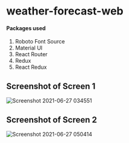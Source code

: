 # weather-forecast-web

#### Packages used
1. Roboto Font Source
2. Material UI
3. React Router
5. Redux
6. React Redux

Screenshot of Screen 1
------
![Screenshot 2021-06-27 034551](https://user-images.githubusercontent.com/69760727/123537986-fa3dfd00-d764-11eb-8513-eeb6aecdf536.jpg)

Screenshot of Screen 2
------
![Screenshot 2021-06-27 050414](https://user-images.githubusercontent.com/69760727/123537994-032ece80-d765-11eb-9c34-36effc08c121.jpg)
